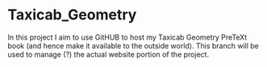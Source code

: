 # Taxicab_Geometry
In this project I aim to use GitHUB to host my Taxicab Geometry PreTeXt book (and hence make it available to the outside world).
This branch will be used to manage (?) the actual website portion of the project.
